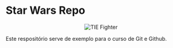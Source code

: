 # Star Wars Repo

<p align="center">
  <img src="![alt text](https://github.com/eamnicoletti/StarWarsRepo/blob/master/tie-fighter.png?raw=true)" width="250" alt="TIE Fighter">
</p>

<!-- ![TIE Fighter](./tie-fighter.png) -->

Este respositório serve de exemplo para o curso de Git e Github.
